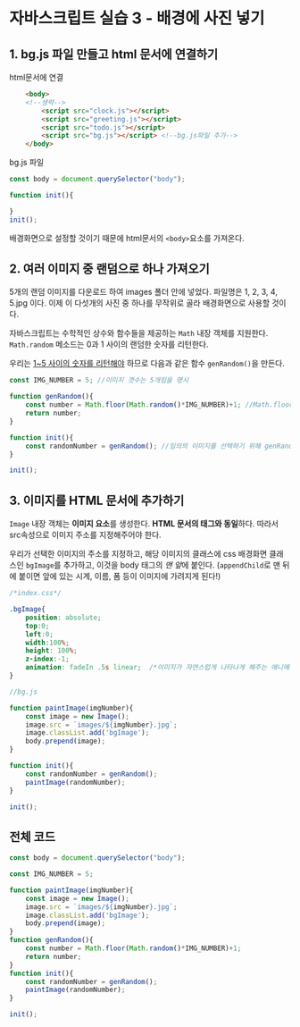 # 자바스크립트 실습 3 - 배경에 사진 넣기
## 1. bg.js 파일 만들고 html 문서에 연결하기
html문서에 연결
```html
    <body>
    <!--생략-->
        <script src="clock.js"></script>
        <script src="greeting.js"></script>
        <script src="todo.js"></script>
        <script src="bg.js"></script> <!--bg.js파일 추가-->
    </body>
```
  
bg.js 파일
```js
const body = document.querySelector("body"); 

function init(){

}
init();
```
배경화면으로 설정할 것이기 때문에 html문서의 `<body>`요소를 가져온다.  
  
## 2. 여러 이미지 중 랜덤으로 하나 가져오기
5개의 랜덤 이미지를 다운로드 하여 images 폴더 안에 넣었다. 파일명은 1, 2, 3, 4, 5.jpg 이다. 이제 이 다섯개의 사진 중 하나를 무작위로 골라 배경화면으로 사용할 것이다.  
  
자바스크립트는 수학적인 상수와 함수들을 제공하는 `Math` 내장 객체를 지원한다. `Math.random` 메소드는 0과 1 사이의 랜덤한 숫자를 리턴한다.  
  
우리는 <u>1~5 사이의 숫자를 리턴해야</u> 하므로 다음과 같은 함수 `genRandom()`을 만든다.  
  
```js
const IMG_NUMBER = 5; //이미지 갯수는 5개임을 명시

function genRandom(){
    const number = Math.floor(Math.random()*IMG_NUMBER)+1; //Math.floor 메소드는 주어진 숫자와 같거나 작은 정수 중에서 가장 큰 수를 리턴
    return number;
}

function init(){
    const randomNumber = genRandom(); //임의의 이미지를 선택하기 위해 genRandom을 실행한다
}

init();
```
  
## 3. 이미지를 HTML 문서에 추가하기
`Image` 내장 객체는 **이미지 요소**를 생성한다. **HTML 문서의 <img>태그와 동일**하다. 따라서 src속성으로 이미지 주소를 지정해주어야 한다.

우리가 선택한 이미지의 주소를 지정하고, 해당 이미지의 클래스에 css 배경화면 클래스인 `bgImage`를 추가하고, 이것을 body 태그의 *맨 앞*에 붙인다. (`appendChild`로 맨 뒤에 붙이면 앞에 있는 시계, 이름, 폼 등이 이미지에 가려지게 된다!)

```css
/*index.css*/

.bgImage{
    position: absolute;
    top:0;
    left:0;
    width:100%;
    height: 100%;
    z-index:-1;
    animation: fadeIn .5s linear;  /*이미지가 자연스럽게 나타나게 해주는 애니메이션*/
}
```

```js
//bg.js

function paintImage(imgNumber){
    const image = new Image();
    image.src = `images/${imgNumber}.jpg`;
    image.classList.add('bgImage');
    body.prepend(image);
}

function init(){
    const randomNumber = genRandom();
    paintImage(randomNumber);
}

init();
```
  
## 전체 코드
```js
const body = document.querySelector("body");

const IMG_NUMBER = 5;

function paintImage(imgNumber){
    const image = new Image();
    image.src = `images/${imgNumber}.jpg`;
    image.classList.add('bgImage');
    body.prepend(image);
}
function genRandom(){
    const number = Math.floor(Math.random()*IMG_NUMBER)+1;
    return number;
}
function init(){
    const randomNumber = genRandom();
    paintImage(randomNumber);
}

init();
```